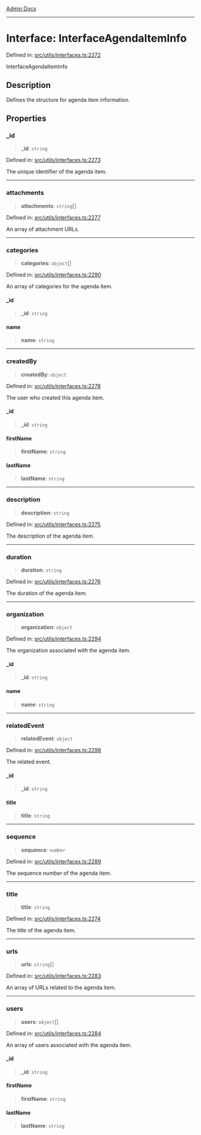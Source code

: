 [Admin Docs](/)

***

# Interface: InterfaceAgendaItemInfo

Defined in: [src/utils/interfaces.ts:2272](https://github.com/PalisadoesFoundation/talawa-admin/blob/main/src/utils/interfaces.ts#L2272)

InterfaceAgendaItemInfo

## Description

Defines the structure for agenda item information.

## Properties

### \_id

> **\_id**: `string`

Defined in: [src/utils/interfaces.ts:2273](https://github.com/PalisadoesFoundation/talawa-admin/blob/main/src/utils/interfaces.ts#L2273)

The unique identifier of the agenda item.

***

### attachments

> **attachments**: `string`[]

Defined in: [src/utils/interfaces.ts:2277](https://github.com/PalisadoesFoundation/talawa-admin/blob/main/src/utils/interfaces.ts#L2277)

An array of attachment URLs.

***

### categories

> **categories**: `object`[]

Defined in: [src/utils/interfaces.ts:2290](https://github.com/PalisadoesFoundation/talawa-admin/blob/main/src/utils/interfaces.ts#L2290)

An array of categories for the agenda item.

#### \_id

> **\_id**: `string`

#### name

> **name**: `string`

***

### createdBy

> **createdBy**: `object`

Defined in: [src/utils/interfaces.ts:2278](https://github.com/PalisadoesFoundation/talawa-admin/blob/main/src/utils/interfaces.ts#L2278)

The user who created this agenda item.

#### \_id

> **\_id**: `string`

#### firstName

> **firstName**: `string`

#### lastName

> **lastName**: `string`

***

### description

> **description**: `string`

Defined in: [src/utils/interfaces.ts:2275](https://github.com/PalisadoesFoundation/talawa-admin/blob/main/src/utils/interfaces.ts#L2275)

The description of the agenda item.

***

### duration

> **duration**: `string`

Defined in: [src/utils/interfaces.ts:2276](https://github.com/PalisadoesFoundation/talawa-admin/blob/main/src/utils/interfaces.ts#L2276)

The duration of the agenda item.

***

### organization

> **organization**: `object`

Defined in: [src/utils/interfaces.ts:2294](https://github.com/PalisadoesFoundation/talawa-admin/blob/main/src/utils/interfaces.ts#L2294)

The organization associated with the agenda item.

#### \_id

> **\_id**: `string`

#### name

> **name**: `string`

***

### relatedEvent

> **relatedEvent**: `object`

Defined in: [src/utils/interfaces.ts:2298](https://github.com/PalisadoesFoundation/talawa-admin/blob/main/src/utils/interfaces.ts#L2298)

The related event.

#### \_id

> **\_id**: `string`

#### title

> **title**: `string`

***

### sequence

> **sequence**: `number`

Defined in: [src/utils/interfaces.ts:2289](https://github.com/PalisadoesFoundation/talawa-admin/blob/main/src/utils/interfaces.ts#L2289)

The sequence number of the agenda item.

***

### title

> **title**: `string`

Defined in: [src/utils/interfaces.ts:2274](https://github.com/PalisadoesFoundation/talawa-admin/blob/main/src/utils/interfaces.ts#L2274)

The title of the agenda item.

***

### urls

> **urls**: `string`[]

Defined in: [src/utils/interfaces.ts:2283](https://github.com/PalisadoesFoundation/talawa-admin/blob/main/src/utils/interfaces.ts#L2283)

An array of URLs related to the agenda item.

***

### users

> **users**: `object`[]

Defined in: [src/utils/interfaces.ts:2284](https://github.com/PalisadoesFoundation/talawa-admin/blob/main/src/utils/interfaces.ts#L2284)

An array of users associated with the agenda item.

#### \_id

> **\_id**: `string`

#### firstName

> **firstName**: `string`

#### lastName

> **lastName**: `string`
